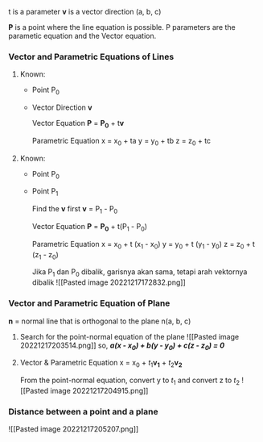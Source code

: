 t is a parameter
**v** is a vector direction (a, b, c)

**P** is a point where the line equation is possible. P parameters are the parametic equation and the Vector equation. 

### Vector and Parametric Equations of Lines
1. Known: 
   - Point P<sub>0</sub>
   - Vector Direction **v**
     
     Vector Equation
     **P** = **P<sub>0</sub>** + t**v**
     
     Parametric Equation
     x = x<sub>0</sub> + ta
     y = y<sub>0</sub> + tb
     z = z<sub>0</sub> + tc
2. Known:
   - Point P<sub>0</sub>
   - Point P<sub>1</sub>
     
     Find the **v** first
     **v** = P<sub>1</sub> - P<sub>0</sub>
     
     Vector Equation
     **P** = **P<sub>0</sub>** + t(P<sub>1</sub> - P<sub>0</sub>)
     
     Parametric Equation
     x = x<sub>0</sub> + t (x<sub>1</sub> - x<sub>0</sub>)
     y = y<sub>0</sub> + t (y<sub>1</sub> - y<sub>0</sub>)
     z = z<sub>0</sub> + t (z<sub>1</sub> - z<sub>0</sub>)
     
     Jika P<sub>1</sub> dan P<sub>0</sub> dibalik, garisnya akan sama, tetapi arah vektornya dibalik
![[Pasted image 20221217172832.png]]


### Vector and Parametric Equation of Plane
**n** = normal line that is orthogonal to the plane
n(a, b, c)

1. Search for the point-normal equation of the plane
    ![[Pasted image 20221217203514.png]]
    so, ***a(x - x<sub>0</sub>) + b(y - y<sub>0</sub>) + c(z - z<sub>0</sub>) = 0***
    
2. Vector & Parametric Equation
   x = x<sub>0</sub> + *t*<sub>1</sub>**v<sub>1</sub>** + *t*<sub>2</sub>**v<sub>2</sub>**
   
   From the point-normal equation, convert y to *t*<sub>1</sub> and convert z to *t*<sub>2</sub> 
   ![[Pasted image 20221217204915.png]]

### Distance between a point and a plane
![[Pasted image 20221217205207.png]]
